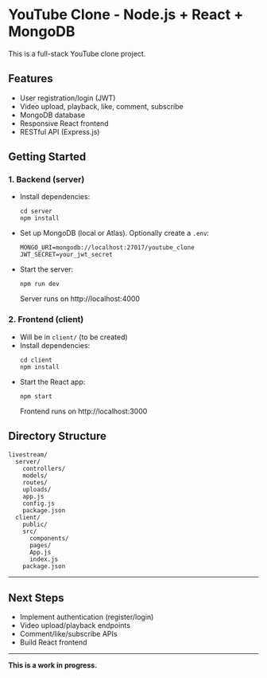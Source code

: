 # YouTube Clone - Node.js + React + MongoDB

This is a full-stack YouTube clone project. 

## Features
- User registration/login (JWT)
- Video upload, playback, like, comment, subscribe
- MongoDB database
- Responsive React frontend
- RESTful API (Express.js)

## Getting Started

### 1. Backend (server)
- Install dependencies:
  ```
  cd server
  npm install
  ```
- Set up MongoDB (local or Atlas). Optionally create a `.env`:
  ```
  MONGO_URI=mongodb://localhost:27017/youtube_clone
  JWT_SECRET=your_jwt_secret
  ```
- Start the server:
  ```
  npm run dev
  ```
  Server runs on http://localhost:4000

### 2. Frontend (client)
- Will be in `client/` (to be created)
- Install dependencies:
  ```
  cd client
  npm install
  ```
- Start the React app:
  ```
  npm start
  ```
  Frontend runs on http://localhost:3000

## Directory Structure
```
livestream/
  server/
    controllers/
    models/
    routes/
    uploads/
    app.js
    config.js
    package.json
  client/
    public/
    src/
      components/
      pages/
      App.js
      index.js
    package.json
```

---

## Next Steps
- Implement authentication (register/login)
- Video upload/playback endpoints
- Comment/like/subscribe APIs
- Build React frontend

---

**This is a work in progress.**
